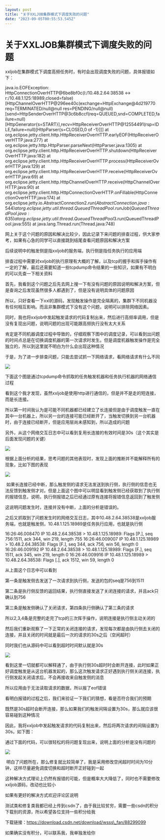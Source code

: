```yaml
---
layout: post
title: "关于XXLJOB集群模式下调度失败的问题"
date: "2023-09-05T00:55:53.545Z"
---
```

关于XXLJOB集群模式下调度失败的问题
====================

xxljob在集群模式下调度高频任务时，有时会出现调度失败的问题，具体报错如下：

java.io.EOFException: HttpConnectionOverHTTP@6be8bf0c(l:/10.48.2.64:38538 <-> r:/10.48.1.125:18989,closed=false)\[HttpChannelOverHTTP@296ee40c(exchange=HttpExchange@4d219770 req=TERMINATED/null@null res=PENDING/null@null)\[send=HttpSenderOverHTTP@3c6b8ccf(req=QUEUED,snd=COMPLETED,failure=null)\[HttpGenerator{s=START}\],recv=HttpReceiverOverHTTP@12554491(rsp=IDLE,failure=null)\[HttpParser{s=CLOSED,0 of -1}\]\]\] 
at org.eclipse.jetty.client.http.HttpReceiverOverHTTP.earlyEOF(HttpReceiverOverHTTP.java:277) 
at org.eclipse.jetty.http.HttpParser.parseNext(HttpParser.java:1305) 
at org.eclipse.jetty.client.http.HttpReceiverOverHTTP.shutdown(HttpReceiverOverHTTP.java:182) 
at org.eclipse.jetty.client.http.HttpReceiverOverHTTP.process(HttpReceiverOverHTTP.java:129) 
at org.eclipse.jetty.client.http.HttpReceiverOverHTTP.receive(HttpReceiverOverHTTP.java:69) 
at org.eclipse.jetty.client.http.HttpChannelOverHTTP.receive(HttpChannelOverHTTP.java:90) 
at org.eclipse.jetty.client.http.HttpConnectionOverHTTP.onFillable(HttpConnectionOverHTTP.java:174) 
at org.eclipse.jetty.io.AbstractConnection$2.run(AbstractConnection.java:544) 
at org.eclipse.jetty.util.thread.QueuedThreadPool.runJob(QueuedThreadPool.java:635) 
at org.eclipse.jetty.util.thread.QueuedThreadPool$3.run(QueuedThreadPool.java:555) 
at java.lang.Thread.run(Thread.java:748)

网上关于这个问题的原因和解决比较少，因此记录下来问题的排查过程，供大家参考，如果有心急的同学可以直接跳到结尾查看问题原因和解决方案

后续说明中的触发侧是指xxljob的服务端，执行侧是指任务执行的应用端

排查过程中需要对xxljob的执行原理有大概的了解，以及tcp的握手和挥手操作有一定的了解，最后还需要知道一些tcpdump命令结果的一些知识，如果有不明白的可以先查一下相关资料

首先，我看到这个问题之后先去网上搜一下有没有问题的原因说明和解决方案，但是查询之后发现虽然很多人都遇到了，但是没有说明具体的问题原因

所以，只好查看一下xxl的源码，发现触发操作是完全隔离的，集群下不同机器没有任何相互影响。而且非集群模式下没有这个问题，说明可以排除网络因素。

同时，我也将xxljob中发起触发请求的代码复制出来，然后进行高频率调用，但是没有复现出问题，说明问题的出现可能跟高频执行没有太大关系

肯定是不同机器调度过程中导致的，仔细观察下图中的调度记录，可以看到出问题的时间点总是在切换调度机器的第一次请求时发生。但是调度机器触发操作是完全独立的，所以到这里就不明白为什么会出现这种情况

于是，为了进一步排查问题，只能去尝试抓一下网络请求，看网络请求有什么不同

![](https://img2023.cnblogs.com/blog/863355/202309/863355-20230904120816200-1048705177.png)

下面这个图是通过tcpdump命令抓取的任务触发机器和任务执行机器的网络通信过程

看到这个我才发现，虽然xxljob是使用http进行通信的，但是并不是走的短连接，而是长连接。

所以第一时间我认为是可能不同机器都已经建立了长连接但是由于调度触发一直在其中一台机器上，所以另一台的连接可能已经断开了，当触发切换到另一台机器时，由于连接已经断开，但是应用层尚未感知到，所以造成的问题

另外，从这个网络交互日志中可以看到复用长连接的有效时间是30s（这个其实是后面发现问题的关键）

![](https://img2023.cnblogs.com/blog/863355/202309/863355-20230904121108175-1694712669.png)

根据上面分析的结果，思考问题的其他表现时，发现上面的推断并不能解释所有的现象，比如下图的表现

![](https://img2023.cnblogs.com/blog/863355/202309/863355-20230904141422700-2070177456.png)

 如果长连接已经中断，那么触发侧的请求无法发送到执行侧，执行侧的信息也无法反馈到触发侧才对。但是上面这个图中可以明显看到触发侧已经获取到了执行侧的报错信息，说明，执行侧报错之后已经通过原有连接将报错信息返回到了触发侧

这说明问题发生时，连接并没有中断，上面的分析是错误的。

之后又抓取到了问题发生时的网络交互日志，其中10.48.2.64.38538是xxljob服务端，也就是触发侧，10.48.1.125.18989是任务执行应用，也就是执行侧

16:26:46.008470 IP 10.48.2.64.38538 > 10.48.1.125.18989: Flags \[P.\], seq 756:1511, ack 344, win 219, length 755
16:26:46.009007 IP 10.48.1.125.18989 > 10.48.2.64.38538: Flags \[F.\], seq 344, ack 756, win 56, length 0
16:26:46.009192 IP 10.48.2.64.38538 > 10.48.1.125.18989: Flags \[F.\], seq 1511, ack 345, win 219, length 0
16:26:46.009916 IP 10.48.1.125.18989 > 10.48.2.64.38538: Flags \[.\], ack 1512, win 59, length 0

从上面这个日志中可以看到

第一条是触发侧去发送了一次请求到执行侧，发送的包的seq是756到1511

第二条是执行侧反馈的返回结果，执行侧直接发送了关闭连接的请求，并且ack只确认到756

第三条是触发侧确认了关闭请求，第四条执行侧确认了第三条的请求

所以2,3,4条是完整的走完了tcp的三次挥手操作，说明连接是执行侧主动关闭的

然后我们重新观察了一下正常的关闭连接的请求，发现每次都是由执行侧去关闭的连接，并且关闭的时间就是最后一次的请求的30s之后（空闲超时）

同时我们也从源码中可以看到超时时间默认就是30s

![](https://img2023.cnblogs.com/blog/863355/202309/863355-20230904121312606-983485266.png)

看到这里一切就都可以解释通了，由于执行侧30s超时时会断开连接，此时如果正好调度触发是从这台机器发起的，那么这次触发请求正好遇到执行侧关闭连接，执行侧发起关闭请求后，不会再接收来自触发侧的消息

所以应用由于无法读取请求的数据，所以报了eof错误

看明白报错的过程之后，我们来验证一下我们的猜想，看是否符合我们的预期

既然是30s超时会断开连接，那么如果我们的触发间隔设置为30s，那么就应该很容易碰到这种情况

因此，我将xxljob中发起触发请求的代码复制出来，然后将两次请求的间隔设置为30s，如下图：

通过下面的代码，可以很轻松的将问题复现出来，说明上面的分析是没有问题的

![](https://img2023.cnblogs.com/blog/863355/202309/863355-20230904121548293-1256859729.png)

 明白了问题所在，那么修复就比较简单了，我是采用修改空闲超时时间为10分钟，这样尽量避免调度切换和超时断开正好碰到一起

这种解决方式理论上仍然有报错的可能，但是概率大大降低了，同时也不需要修改xxljob源码，改动也比较小

如果有更好的解决方式欢迎评论区说明

测试类和修复类我都已经上传到csdn了，由于我比较贫穷，需要一些csdn的积分下载别的资源，所以希望各位支持一些积分给我

下载链接：https://download.csdn.net/download/wsss\_fan/88299099

如果确实没有积分，可以联系我，我单独发给你